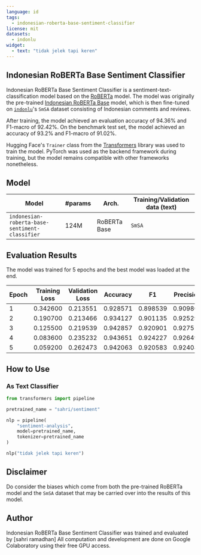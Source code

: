 ```yaml
---
language: id
tags:
  - indonesian-roberta-base-sentiment-classifier
license: mit
datasets:
  - indonlu
widget:
  - text: "tidak jelek tapi keren"
---
```


## Indonesian RoBERTa Base Sentiment Classifier

Indonesian RoBERTa Base Sentiment Classifier is a sentiment-text-classification model based on the [RoBERTa](https://arxiv.org/abs/1907.11692) model. The model was originally the pre-trained [Indonesian RoBERTa Base](https://hf.co/flax-community/indonesian-roberta-base) model, which is then fine-tuned on [`indonlu`](https://hf.co/datasets/indonlu)'s `SmSA` dataset consisting of Indonesian comments and reviews.

After training, the model achieved an evaluation accuracy of 94.36% and F1-macro of 92.42%. On the benchmark test set, the model achieved an accuracy of 93.2% and F1-macro of 91.02%.

Hugging Face's `Trainer` class from the [Transformers](https://huggingface.co/transformers) library was used to train the model. PyTorch was used as the backend framework during training, but the model remains compatible with other frameworks nonetheless.

## Model

| Model                                          | #params | Arch.        | Training/Validation data (text) |
| ---------------------------------------------- | ------- | ------------ | ------------------------------- |
| `indonesian-roberta-base-sentiment-classifier` | 124M    | RoBERTa Base | `SmSA`                          |

## Evaluation Results

The model was trained for 5 epochs and the best model was loaded at the end.

| Epoch | Training Loss | Validation Loss | Accuracy | F1       | Precision | Recall   |
| ----- | ------------- | --------------- | -------- | -------- | --------- | -------- |
| 1     | 0.342600      | 0.213551        | 0.928571 | 0.898539 | 0.909803  | 0.890694 |
| 2     | 0.190700      | 0.213466        | 0.934127 | 0.901135 | 0.925297  | 0.882757 |
| 3     | 0.125500      | 0.219539        | 0.942857 | 0.920901 | 0.927511  | 0.915193 |
| 4     | 0.083600      | 0.235232        | 0.943651 | 0.924227 | 0.926494  | 0.922048 |
| 5     | 0.059200      | 0.262473        | 0.942063 | 0.920583 | 0.924084  | 0.917351 |

## How to Use

### As Text Classifier

```python
from transformers import pipeline

pretrained_name = "sahri/sentiment"

nlp = pipeline(
    "sentiment-analysis",
    model=pretrained_name,
    tokenizer=pretrained_name
)

nlp("tidak jelek tapi keren")
```

## Disclaimer

Do consider the biases which come from both the pre-trained RoBERTa model and the `SmSA` dataset that may be carried over into the results of this model.

## Author

Indonesian RoBERTa Base Sentiment Classifier was trained and evaluated by [sahri ramadhan] All computation and development are done on Google Colaboratory using their free GPU access.

